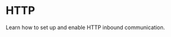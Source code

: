 <!-- loiof80d28e87b524348b4100f879cdace55 -->

# HTTP

Learn how to set up and enable HTTP inbound communication.


